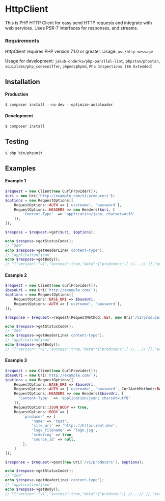 # HttpClient

This is PHP HTTP Client for easy send HTTP requests and integrate with web services.
Uses PSR-7 interfaces for responses, and streams.

### Requirements

HttpClient requires PHP version 7.1.0 or greater. Usage: `psr/http-message`

Usage for development: `jakub-onderka/php-parallel-lint`, `phpstan/phpstan`, `squizlabs/php_codesniffer`, `phpmd/phpmd`,
`Php Inspections (EA Extended)`

## Installation

#### Production
```php
$ composer install --no-dev --optimize-autoloader
```

#### Development
```php
$ composer install
```

## Testing

```php
$ php bin/phpunit
```

## Examples

#### Example 1

```php
$request = new Client(new CurlProvider());
$uri = new Uri('http://example.com/v1/producers');
$options = new RequestOptions([
    RequestOptions::AUTH => ['username', 'password'],
    RequestOptions::HEADERS => new Headers($uri, [
        'Content-Type'  => 'application/json; charset=utf8'
    ]),
]);

$respose = $request->get($uri, $options);

echo $respose->getStatusCode();
// "200"
echo $respose->getHeaderLine('content-type');
// "application/json"
echo $respose->getBody();
// "{"version":"v1","success":true,"data":{"producers":[ //...// ]},"error":null}
```

#### Example 2

```php
$request = new Client(new CurlProvider());
$baseUri = new Uri('http://example.com/');
$options = new RequestOptions([
    RequestOptions::BASE_URI => $baseUri,
    RequestOptions::AUTH => ['username', 'password'],
]);

$response = $request->request(RequestMethod::GET, new Uri('/v1/producers'), $options);

echo $respose->getStatusCode();
// "200"
echo $respose->getHeaderLine('content-type');
// "application/json"
echo $respose->getBody();
// "{"version":"v1","success":true,"data":{"producers":[ //...// ]},"error":null}
```

#### Example 3

```php
$request = new Client(new CurlProvider());
$baseUri = new Uri('http://example.com/');
$options = new RequestOptions([
    RequestOptions::BASE_URI => $baseUri,
    RequestOptions::AUTH => ['username', 'password', CurlAuthMethod::BASIC],
    RequestOptions::HEADERS => new Headers($baseUri, [
      'Content-Type'  => 'application/json; charset=utf8'
    ]),
    RequestOptions::JSON_BODY => true,
    RequestOptions::BODY => [
        'producer' => [
            'name' => 'test',
            'site_url' => 'http:://httpclient.dev',
            'logo_filename' => 'logo.jpg',
            'ordering' => true,
            'source_id' => null,
        ],
    ]
]);

$response = $request->post(new Uri('/v1/producers'), $options);

echo $respose->getStatusCode();
// "200"
echo $respose->getHeaderLine('content-type');
// "application/json"
echo $respose->getBody();
// "{"version":"v1","success":true,"data":{"producer":[ //...// ]},"error":null}
```
